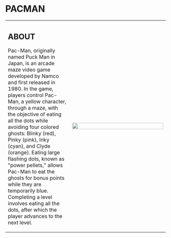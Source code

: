 # PACMAN

<table>
  <tr>
    <td style="width: 40%;">
      <h2>ABOUT</h2>
      <p>Pac-Man, originally named Puck Man in Japan, is an arcade maze video game developed by Namco and first released in 1980. In the game, players control Pac-Man, a yellow character, through a maze, with the objective of eating all the dots while avoiding four colored ghosts: Blinky (red), Pinky (pink), Inky (cyan), and Clyde (orange). Eating large flashing dots, known as "power pellets," allows Pac-Man to eat the ghosts for bonus points while they are temporarily blue. Completing a level involves eating all the dots, after which the player advances to the next level.</p>
    </td>
    <td style="width: 60%;">
      <img src="https://github.com/user-attachments/assets/adf916f8-0cdd-4aa5-a500-ed614b0e680f" style="width: 100%; height: auto;">
    </td>
  </tr>
</table>

